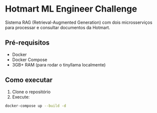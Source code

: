 # Hotmart ML Engineer Challenge

Sistema RAG (Retrieval-Augmented Generation) com dois microsserviços para processar e consultar documentos da Hotmart.

## Pré-requisitos
- Docker
- Docker Compose
- 3GB+ RAM (para rodar o tinyllama localmente)

## Como executar

1. Clone o repositório
2. Execute:
```bash
docker-compose up --build -d